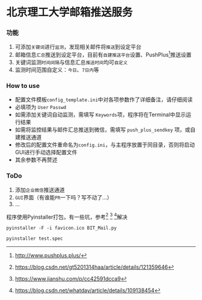# 北京理工大学邮箱推送服务

### 功能
1. 可添加`关键词`进行`监测`，发现相关邮件将`推送`到设定平台
2. 邮箱信息`汇总`推送到设定平台，目前有`自建推送平台`设置、PushPlus[^1]推送设置
3. 关键词监测`时间间隔`与信息汇总`推送时间`均可`自定义`
4. 监测时间范围自定义：`今日`、`7日内`等

### How to use
- 配置文件模板`config_template.ini`中对各项参数作了详细备注，请仔细阅读
- 必填项为 `User` `Passwd`
- 如需添加关键词自动监测，需填写 `Keywords`项，程序将在Terminal中显示运行结果
- 如需将监控结果与邮件汇总推送到微信，需填写 `push_plus_sendkey` 项，或自建推送通道
- 修改后的配置文件重命名为`config.ini`，与主程序放置于同目录，否则将启动GUI进行手动选择配置文件
- 其余参数不再赘述

### ToDo
1. 添加`企业微信`推送通道
2. `GUI`界面（有谁能`PR`一下吗？写不动了...）
3. ...

程序使用Pyinstaller打包，有一些坑，参考[^2] [^3] [^4]解决

`pyinstaller -F -i favicon.ico BIT_Mail.py`

`pyinstaller test.spec`

[^1]:http://www.pushplus.plus/
[^2]:https://blog.csdn.net/gt5201314haa/article/details/121359646
[^3]:https://www.jianshu.com/p/cc42591dcca9
[^4]:https://blog.csdn.net/whatday/article/details/109138454